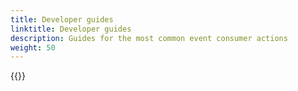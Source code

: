 ```yaml
---
title: Developer guides
linktitle: Developer guides
description: Guides for the most common event consumer actions
weight: 50
---
```


{{<children />}}
